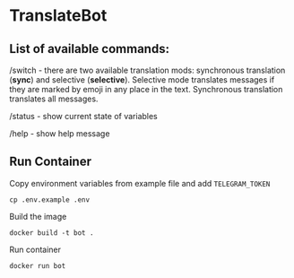 # TranslateBot

## List of available commands:

/switch - there are two available translation mods: synchronous translation (**sync**) and selective (**selective**). Selective mode translates messages if they are marked by emoji in any place in the text. Synchronous translation translates all messages.

/status - show current state of variables

/help - show help message

## Run Container
Copy environment variables from example file and add `TELEGRAM_TOKEN`
```
cp .env.example .env
```

Build the image
```
docker build -t bot .
```
Run container
```
docker run bot
```

